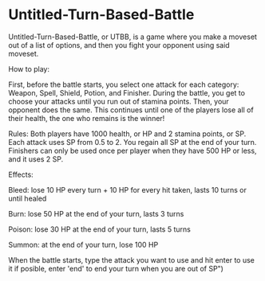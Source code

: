 # Untitled-Turn-Based-Battle

Untitled-Turn-Based-Battle, or UTBB, is a game where you make a moveset out of a list of options, and then you fight your opponent using said moveset. 

How to play:

First, before the battle starts, you select one attack for each category: Weapon, Spell, Shield, Potion, and Finisher. 
During the battle, you get to choose your attacks until you run out of stamina points. Then, your opponent does the same. This continues until one of the players lose all of their health, the one who remains is the winner!

Rules: Both players have 1000 health, or HP and 2 stamina points, or SP. Each attack uses SP from 0.5 to 2. You regain all SP at the end of your turn. Finishers can only be used once per player when they have 500 HP or less, and it uses 2 SP.

Effects: 

Bleed: lose 10 HP every turn + 10 HP for every hit taken, lasts 10 turns or until healed

Burn: lose 50 HP at the end of your turn, lasts 3 turns

Poison: lose 30 HP at the end of your turn, lasts 5 turns

Summon: at the end of your turn, lose 100 HP

When the battle starts, type the attack you want to use and hit enter to use it if posible, enter 'end' to end your turn when you are out of SP")

